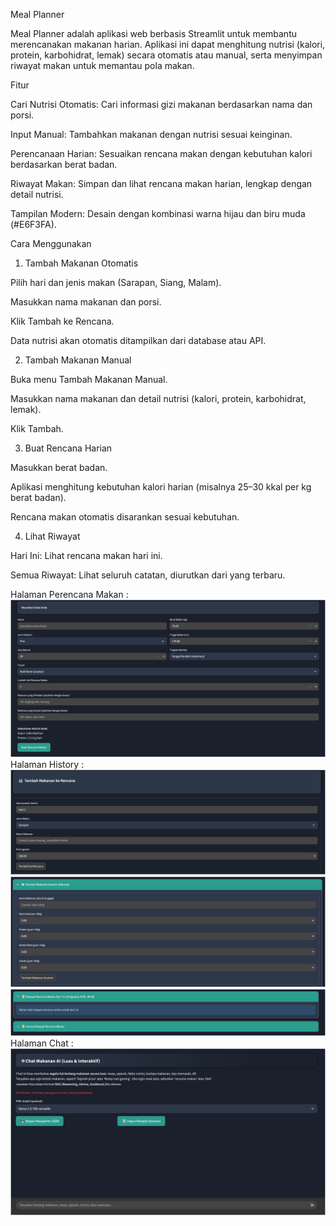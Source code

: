Meal Planner

Meal Planner adalah aplikasi web berbasis Streamlit untuk membantu merencanakan makanan harian. Aplikasi ini dapat menghitung nutrisi (kalori, protein, karbohidrat, lemak) secara otomatis atau manual, serta menyimpan riwayat makan untuk memantau pola makan.

Fitur

Cari Nutrisi Otomatis: Cari informasi gizi makanan berdasarkan nama dan porsi.

Input Manual: Tambahkan makanan dengan nutrisi sesuai keinginan.

Perencanaan Harian: Sesuaikan rencana makan dengan kebutuhan kalori berdasarkan berat badan.

Riwayat Makan: Simpan dan lihat rencana makan harian, lengkap dengan detail nutrisi.

Tampilan Modern: Desain dengan kombinasi warna hijau dan biru muda (#E6F3FA).

Cara Menggunakan
1. Tambah Makanan Otomatis

Pilih hari dan jenis makan (Sarapan, Siang, Malam).

Masukkan nama makanan dan porsi.

Klik Tambah ke Rencana.

Data nutrisi akan otomatis ditampilkan dari database atau API.

2. Tambah Makanan Manual

Buka menu Tambah Makanan Manual.

Masukkan nama makanan dan detail nutrisi (kalori, protein, karbohidrat, lemak).

Klik Tambah.

3. Buat Rencana Harian

Masukkan berat badan.

Aplikasi menghitung kebutuhan kalori harian (misalnya 25–30 kkal per kg berat badan).

Rencana makan otomatis disarankan sesuai kebutuhan.

4. Lihat Riwayat

Hari Ini: Lihat rencana makan hari ini.


Semua Riwayat: Lihat seluruh catatan, diurutkan dari yang terbaru.

Halaman Perencana Makan :
![Halaman Perencana Makan](https://github.com/hasa14-ecc/Meal-Planner/blob/main/assests/images/perencana.png?raw=true)
Halaman History :
![Halaman History](https://github.com/hasa14-ecc/Meal-Planner/blob/main/assests/images/history1.png?raw=true)
![Halaman History](https://github.com/hasa14-ecc/Meal-Planner/blob/main/assests/images/history2.png?raw=true)
![Halaman History](https://github.com/hasa14-ecc/Meal-Planner/blob/main/assests/images/history3.png?raw=true)
Halaman Chat :
![Halaman Chat](https://github.com/hasa14-ecc/Meal-Planner/blob/main/assests/images/chat.png?raw=true)



